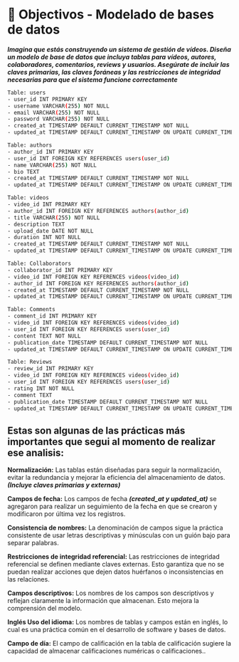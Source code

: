 # 🔗 Objectivos -  Modelado de bases de datos
___Imagina que estás construyendo un sistema de gestión de vídeos. Diseña un modelo de base de datos que incluya tablas para vídeos, autores, colaboradores, comentarios, reviews y usuarios. Asegúrate de incluir las claves  primarias, las claves foráneas y las restricciones de integridad necesarias para que el sistema funcione correctamente___


```bash
Table: users
- user_id INT PRIMARY KEY
- username VARCHAR(255) NOT NULL
- email VARCHAR(255) NOT NULL
- password VARCHAR(255) NOT NULL
- created_at TIMESTAMP DEFAULT CURRENT_TIMESTAMP NOT NULL
- updated_at TIMESTAMP DEFAULT CURRENT_TIMESTAMP ON UPDATE CURRENT_TIMESTAMP NOT NULL

Table: authors
- author_id INT PRIMARY KEY
- user_id INT FOREIGN KEY REFERENCES users(user_id)
- name VARCHAR(255) NOT NULL
- bio TEXT
- created_at TIMESTAMP DEFAULT CURRENT_TIMESTAMP NOT NULL
- updated_at TIMESTAMP DEFAULT CURRENT_TIMESTAMP ON UPDATE CURRENT_TIMESTAMP NOT NULL

Table: videos
- video_id INT PRIMARY KEY
- author_id INT FOREIGN KEY REFERENCES authors(author_id)
- title VARCHAR(255) NOT NULL
- description TEXT
- upload_date DATE NOT NULL
- duration INT NOT NULL
- created_at TIMESTAMP DEFAULT CURRENT_TIMESTAMP NOT NULL
- updated_at TIMESTAMP DEFAULT CURRENT_TIMESTAMP ON UPDATE CURRENT_TIMESTAMP NOT NULL

Table: Collaborators
- collaborator_id INT PRIMARY KEY
- video_id INT FOREIGN KEY REFERENCES videos(video_id)
- author_id INT FOREIGN KEY REFERENCES authors(author_id)
- created_at TIMESTAMP DEFAULT CURRENT_TIMESTAMP NOT NULL
- updated_at TIMESTAMP DEFAULT CURRENT_TIMESTAMP ON UPDATE CURRENT_TIMESTAMP NOT NULL

Table: Comments
- comment_id INT PRIMARY KEY
- video_id INT FOREIGN KEY REFERENCES videos(video_id)
- user_id INT FOREIGN KEY REFERENCES users(user_id)
- content TEXT NOT NULL
- publication_date TIMESTAMP DEFAULT CURRENT_TIMESTAMP NOT NULL
- updated_at TIMESTAMP DEFAULT CURRENT_TIMESTAMP ON UPDATE CURRENT_TIMESTAMP NOT NULL

Table: Reviews
- review_id INT PRIMARY KEY
- video_id INT FOREIGN KEY REFERENCES videos(video_id)
- user_id INT FOREIGN KEY REFERENCES users(user_id)
- rating INT NOT NULL
- comment TEXT
- publication_date TIMESTAMP DEFAULT CURRENT_TIMESTAMP NOT NULL
- updated_at TIMESTAMP DEFAULT CURRENT_TIMESTAMP ON UPDATE CURRENT_TIMESTAMP NOT NULL

```


## Estas son algunas de las prácticas más importantes que segui al momento de realizar ese analisis:

**Normalización:**
Las tablas están diseñadas para seguir la normalización, evitar la redundancia y mejorar la eficiencia del almacenamiento de datos. ___(Incluye claves primarias y externas)___

 **Campos de fecha:**
Los campos de fecha ___(created_at y updated_at)___ se agregaron para realizar un seguimiento de la fecha en que se crearon y modificaron por última vez los registros. 

**Consistencia de nombres:**
La denominación de campos sigue la práctica consistente de usar letras descriptivas y minúsculas con un guión bajo para separar palabras.


**Restricciones de integridad referencial:**
Las restricciones de integridad referencial se definen mediante claves externas. Esto garantiza que no se puedan realizar acciones que dejen datos huérfanos o inconsistencias en las relaciones.

**Campos descriptivos:**
Los nombres de los campos son descriptivos y reflejan claramente la información que almacenan. Esto mejora la comprensión del modelo.

**Inglés Uso del idioma:**
Los nombres de tablas y campos están en inglés, lo cual es una práctica común en el desarrollo de software y bases de datos.

**Campo de día:**
El campo de calificación en la tabla de calificación sugiere la capacidad de almacenar calificaciones numéricas o calificaciones..